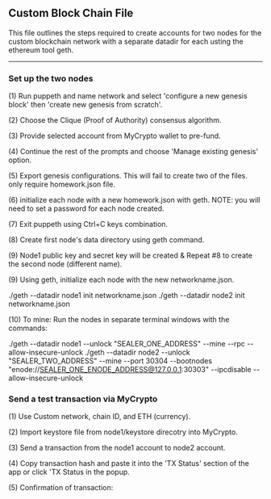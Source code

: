 ## Custom Block Chain File

This file outlines the steps required to create accounts for two nodes for the custom blockchain network with a separate datadir for each usting the ethereum tool geth.

---

### Set up the two nodes

(1) Run puppeth and name network and select 'configure a new genesis block' then 'create new genesis from scratch'. 

(2) Choose the Clique (Proof of Authority) consensus algorithm.

(3) Provide selected account from MyCrypto wallet to pre-fund.

(4) Continue the rest of the prompts and choose 'Manage existing genesis' option.

(5) Export genesis configurations. This will fail to create two of the files. only require homework.json file.

(6) initialize each node with a new homework.json with geth. NOTE: you will need to set a password for each node created.

(7) Exit puppeth using Ctrl+C keys combination.

(8) Create first node's data directory using geth command.

(9) Node1 public key and secret key will be created & Repeat #8 to create the second node (different name).

(9) Using geth, initialize each node with the new networkname.json.

./geth --datadir node1 init networkname.json
./geth --datadir node2 init networkname.json

(10) To mine: Run the nodes in separate terminal windows with the commands:

./geth --datadir node1 --unlock "SEALER_ONE_ADDRESS" --mine --rpc --allow-insecure-unlock
./geth --datadir node2 --unlock "SEALER_TWO_ADDRESS" --mine --port 30304 --bootnodes "enode://SEALER_ONE_ENODE_ADDRESS@127.0.0.1:30303" --ipcdisable --allow-insecure-unlock


### Send a test transaction via MyCrypto

(1) Use Custom network, chain ID, and ETH (currency).

(2) Import keystore file from node1/keystore direcotry into MyCrypto.

(3) Send a transaction from the node1 account to node2 account. 

(4) Copy transaction hash and paste it into the 'TX Status' section of the app or click 'TX Status in the popup. 

(5) Confirmation of transaction: 

